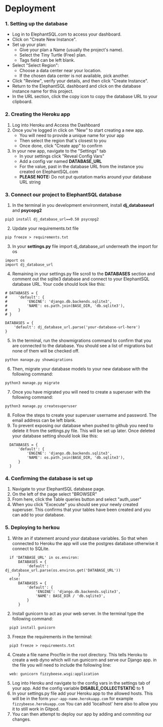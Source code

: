 # Deployment

### 1. Setting up the database
- Log in to ElephantSQL.com to access your dashboard.
- Click on "Create New Instance".
- Set up your plan:
  - Give your plan a Name (usually the project's name).
  - Select the Tiny Turtle (Free) plan.
  - Tags field can be left blank.
- Select "Select Region":
  - Choose a data center near your location.
  - If the chosen data center is not available, pick another.
- Click "Review", verify your details, and then click "Create Instance".
- Return to the ElephantSQL dashboard and click on the database instance name for this project.
- In the URL section, click the copy icon to copy the database URL to your clipboard.

### 2. Creating the Heroku app
1. Log into Heroku and Access the Dashboard
2. Once you're logged in click on "New" to start creating a new app.
    - You will need to provide a unique name for your app
    - Then select the region that's closest to you
    - Once done, click "Create app" to confirm
3. In your new app, navigate to the "Settings" tab
    - In your settings click "Reveal Config Vars"
    - Add a config var named **DATABASE_URL** 
    - For the value, past in the database URL from the instance you created on ElephantSQL.com
    - **PLEASE NOTE:** Do not put quotation marks around your database URL string


### 3. Connect our project to ElephantSQL database
1. In the terminal in you development environment, install **dj_databaseurl** and **psycopg2**
  ```
  pip3 install dj_database_url==0.50 psycopg2
  ```
2. Update your requirements.txt file
  ```
  pip freeze > requirements.txt
  ```
3. In your **settings.py** file import dj_database_url underneath the import for os
  ``` 
  import os
  import dj_database_url
  ```
4. Remaining in your settings.py file scroll to the **DATABASES** section and comment out the sqlite3 database and connect to your ElephantSQL database URL. Your code should look like this:
  ```
  # DATABASES = {
  #     'default': {
  #         'ENGINE': 'django.db.backends.sqlite3',
  #         'NAME': os.path.join(BASE_DIR, 'db.sqlite3'),
  #     }
  # }
     
  DATABASES = {
      'default': dj_database_url.parse('your-database-url-here')
  }
  ```
5. In the terminal, run the showmigrations command to confirm that you are connected to the database. You should see a list of migrations but none of them will be checked off.
  ```
  python manage.py showmigrations
  ```
6. Then, migrate your database models to your new database with the following command:
  ```
  python3 manage.py migrate
  ```
7. Once you have migrated you will need to create a superuser with the following command:
  ```
  python3 manage.py createsuperuser
  ```
8. Follow the steps to create your superuser username and password. The email address can be left blank.
9. To prevent exposing our database when pushed to github you  need to delete it from the settings.py file. This will be set up later. Once deleted your database setting should look like this:
```
  DATABASES = {
      'default': {
          'ENGINE': 'django.db.backends.sqlite3',
          'NAME': os.path.join(BASE_DIR, 'db.sqlite3'),
      }
  }
```

### 4. Confirming the database is set up
1. Navigate to your ElephantSQL database page.
2. On the left of the page select "BROWSER"
3. From here, click the Table queries button and select "auth_user"
4. When you click "Excecute" you should see your newly created superuser. This confirms that your tables have been created and you can add to your database.


### 5. Deploying to herkou
1. Write an if statement around your database variables. So that when connected to Heroku the app will use the postgres database otherwise it connect to SQLite.
```
  if 'DATABASE_URL' in os.environ:
      DATABASES = {
          'default': dj_database_url.parse(os.environ.get('DATABASE_URL'))
      }
  else:
      DATABASES = {
          'default': {
              'ENGINE': 'django.db.backends.sqlite3',
              'NAME': BASE_DIR / 'db.sqlite3',
          }
      }
```
2. Install gunicorn to act as your web server. In the terminal type the following command:
```
  pip3 install gunicorn
```
3. Freeze the requirements in the terminal:
```
  pip3 freeze > requirements.txt
```
4. Create a file name Procfile in the root directory. This tells Heroku to create a web dyno which will run gunicorn and serve our Django app. in the file you will need to include the following line:
```
  web: gunicorn fizzybeese.wsgi:application
```
5. Log into Heroku and navigate to the config vars in the settings tab of your app. Add the config variable **DISABLE_COLLECTSTATIC** to **1**
6. In your settings.py file add your Heroku app to the allowed hosts. This will be in the form ```your-app-name.herokuapp.com``` for example ```fizzybeese.herokuapp.com```
You can add 'localhost' here also to allow you it to still work in Gitpod.
7. You can then attempt to deploy our app by adding and commiting our changes.

 





